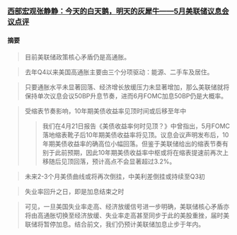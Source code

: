 ### [西部宏观张静静：今天的白天鹅，明天的灰犀牛——5月美联储议息会议点评](https://page.om.qq.com/page/Ov7Zm2KC0Zoihc9_83lItY_g0)
#### 摘要
> 目前美联储政策核心矛盾仍是高通胀。

> 去年Q4以来美国高通胀主要由三个分项驱动：能源、二手车及居住。

> 只要通胀水平未显著回落、经济增长放缓压力未显著增加，那么美联储就将保持单次议息会议50BP升息节奏，进而6月FOMC加息50BP仍是大概率。

> 受缩表节奏影响，10年期美债收益率见顶时间或后移至年中
>> 我们在4月21日报告《美债收益率何时见顶？》中曾指出，5月FOMC落地缩表靴子后10年期美债收益率将见顶。议息会议声明发布后，10年期美债收益率的确高位小幅回落。但鉴于美联储给出的缩表节奏有别于此前预期，因此10年期美债收益率中枢或将在缩表提速前再次上移随后见顶回落，预计高点不会显著超过3.2%。

> 未来2-3个月美债曲线或将再次倒挂，中美利差倒挂或持续至Q3初

> 失业率回升之日，即是加息结束之时

> 可见，一旦美国失业率走高、经济放缓信号进一步明确，美联储核心矛盾亦将由高通胀切换至经济放缓、失业率走高甚至同步于此的美股重挫，届时美联储将暂停加息。结合前文，我们仍预计美联储加息止步于年内。


